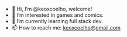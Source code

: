- 👋 Hi, I’m @keoxcoelho, welcome!
- 👀 I’m interested in games and comics.
- 🌱 I’m currently learning full stack dev.
- 📫 How to reach me: keoxcoelho@gmail.com

<!---
keoxcoelho/keoxcoelho is a ✨ special ✨ repository because its `README.md` (this file) appears on your GitHub profile.
You can click the Preview link to take a look at your changes.
--->
